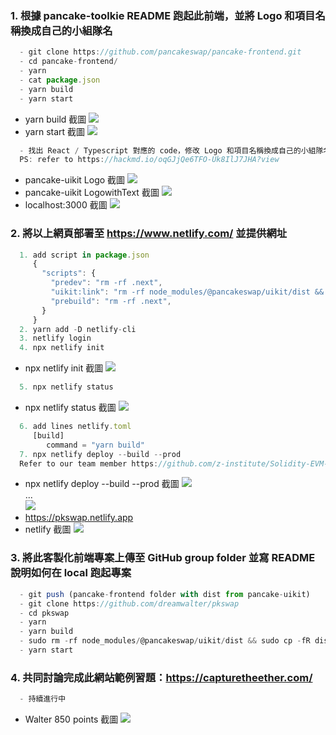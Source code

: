 ### 1. 根據 pancake-toolkie README 跑起此前端，並將 Logo 和項目名稱換成自己的小組隊名
```js
  - git clone https://github.com/pancakeswap/pancake-frontend.git
  - cd pancake-frontend/
  - yarn
  - cat package.json
  - yarn build
  - yarn start
```
- yarn build 截圖 ![](./hw1_yarn_build.png)
- yarn start 截圖 ![](./hw1_yarn_start.png)
```js
  - 找出 React / Typescript 對應的 code，修改 Logo 和項目名稱換成自己的小組隊名
  PS: refer to https://hackmd.io/oqGJjQe6TFO-Uk8IlJ7JHA?view
```
- pancake-uikit Logo 截圖 ![](./hw2_logo1.png)
- pancake-uikit LogowithText 截圖 ![](./hw2_logowithtext1.png)
- localhost:3000 截圖 ![](./hw2_localhost.png)

### 2. 將以上網頁部署至 https://www.netlify.com/ 並提供網址
```js
  1. add script in package.json
     {
       "scripts": {
         "predev": "rm -rf .next",
         "uikit:link": "rm -rf node_modules/@pancakeswap/uikit/dist && cp -fR ../pancake-toolkit/packages/pancake-uikit/dist node_modules/@pancakeswap/uikit/dist",
         "prebuild": "rm -rf .next",
       }
     }
  2. yarn add -D netlify-cli
  3. netlify login
  4. npx netlify init
```
- npx netlify init 截圖 ![](./hw2_netlify_npx_netlify_init.png)
```js
  5. npx netlify status
```
- npx netlify status 截圖 ![](./hw2_netlify_status.png)
```js
  6. add lines netlify.toml
     [build]
        command = "yarn build"
  7. npx netlify deploy --build --prod
  Refer to our team member https://github.com/z-institute/Solidity-EVM-Dev-Batch-1-HW/tree/Z21124004/W6/Group_coding/hw_1
```
- npx netlify deploy --build --prod 截圖 ![](./hw2_netlify_deploy_build1.png)\
  ...\
  ![](./hw2_netlify_deploy_build2.png)
- https://pkswap.netlify.app
- netlify 截圖 ![](./hw2_netlify.png)

### 3. 將此客製化前端專案上傳至 GitHub group folder 並寫 README 說明如何在 local 跑起專案
```js
  - git push (pancake-frontend folder with dist from pancake-uikit)
  - git clone https://github.com/dreamwalter/pkswap
  - cd pkswap
  - yarn
  - yarn build
  - sudo rm -rf node_modules/@pancakeswap/uikit/dist && sudo cp -fR dist node_modules/@pancakeswap/uikit && sudo rm -rf dist
  - yarn start
```

### 4. 共同討論完成此網站範例習題：https://capturetheether.com/
```js
  - 持續進行中
```
- Walter 850 points 截圖 ![](./hw4_score.png)
